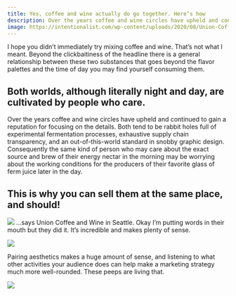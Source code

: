```yaml
---
title: Yes, coffee and wine actually do go together. Here’s how
description: Over the years coffee and wine circles have upheld and continued to gain a reputation for focusing on the details.
image: https://intentionalist.com/wp-content/uploads/2020/08/Union-Coffee-Interior.png
---
```


I hope you didn’t immediately try mixing coffee and wine. That’s not what I meant. Beyond the clickbaitiness of the
headline there is a general relationship between these two substances that goes beyond the flavor palettes and the time
of day you may find yourself consuming them.

## Both worlds, although literally night and day, are cultivated by people who care.

Over the years coffee and wine circles have upheld and continued to gain a reputation for focusing on the details. Both
tend to be rabbit holes full of experimental fermentation processes, exhaustive supply chain transparency, and an
out-of-this-world standard in snobby graphic design. Consequently the same kind of person who may care about the exact
source and brew of their energy nectar in the morning may be worrying about the working conditions for the producers of
their favorite glass of ferm juice later in the day.

## This is why you can sell them at the same place, and should!

![]({{page.image}})
…says Union Coffee and Wine in Seattle. Okay I’m putting words in their mouth but they did it. It’s incredible and makes
plenty of sense.

![](https://images.squarespace-cdn.com/content/v1/5c53785701232cc964fdb3c7/1549580136709-GLQLY3G49OVK1366R1KC/DuHamelArchitecture_UnionCoffee_Street.jpg)

Pairing aesthetics makes a huge amount of sense, and listening to what other activities your audience does can help make
a marketing strategy much more well-rounded. These peeps are living that.

![](https://img1.wsimg.com/isteam/ip/b8389a1a-8502-45ca-9677-a3ec75e50645/B66BC947-AE0B-4EEB-9C4A-9AD694DE670B.jpeg)